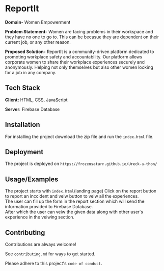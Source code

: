 
# ReportIt

**Domain-** Women Empowerment

**Problem Statement-**
Women are facing problems in their workspace and they have no one to go to. This can be becasue they are dependent on their current job, or any other reason.

**Proposed Solution-** ReportIt is a community-driven platform dedicated to promoting workplace safety and accountability. Our platform allows corporate women to share their workplace experiences securely and anonymously. Helping not only themselves but also other women looking for a job in any company.


## Tech Stack

**Client:** HTML, CSS, JavaScript

**Server:** Firebase Database


## Installation


For installing the project download the zip file and run the ``index.html`` file. 
## Deployment

The project is deployed on ``https://frozensaturn.github.io/Ureck-a-thon/``


## Usage/Examples

The project starts with ``index.html``(landing page)
Click on the report button to report an inccident and veiw button to veiw all the experiences.\
The user can fill up the form in the report section which will send the information provided to Firebase Database.\
After which the user can veiw the given data along with other user's experience in the veiwing section.


## Contributing

Contributions are always welcome!

See `contributing.md` for ways to get started.

Please adhere to this project's `code of conduct`.

